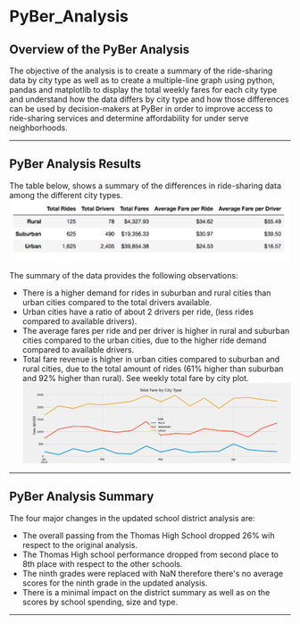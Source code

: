 # PyBer_Analysis

## Overview of the PyBer Analysis

The objective of the analysis is to create a summary of the ride-sharing data by city type as well as to create a multiple-line graph using python, pandas and matplotlib to display the total weekly fares for each city type and understand how the data differs by city type and how those differences can be used by decision-makers at PyBer in order to improve access to ride-sharing services and determine affordability for under serve neighborhoods.


---
## PyBer Analysis Results

The table below, shows a summary of the differences in ride-sharing data among the different city types.
![](analysis/Pyber_Summary_by_City.png)

The summary of the data provides the following observations: 
* There is a higher demand for rides in suburban and rural cities than urban cities compared to the total drivers available.
* Urban cities have a ratio of about 2 drivers per ride, (less rides compared to available drivers).
* The average fares per ride and per driver is higher in rural and suburban cities compared to the urban cities, due to the higher ride demand compared to available drivers. 
* Total fare revenue is higher in urban cities compared to suburban and rural cities, due to the total amount of rides (61% higher than suburban and 92% higher than rural). See weekly total fare by city plot.
![](analysis/Pyber_fare_summary.png)


---
## PyBer Analysis Summary

The four major changes in the updated school district analysis are: 
* The overall passing from the Thomas High School dropped 26% wih respect to the original analysis.
* The Thomas High school performance dropped from second place to 8th place with respect to the other schools.
* The ninth grades were replaced with NaN therefore there's no average scores for the ninth grade in the updated analysis.
* There is a minimal impact on the district summary as well as on the scores by school spending, size and type.


---
